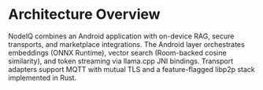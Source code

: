 # Architecture Overview

NodeIQ combines an Android application with on-device RAG, secure transports, and marketplace integrations. The Android layer orchestrates embeddings (ONNX Runtime), vector search (Room-backed cosine similarity), and token streaming via llama.cpp JNI bindings. Transport adapters support MQTT with mutual TLS and a feature-flagged libp2p stack implemented in Rust.
